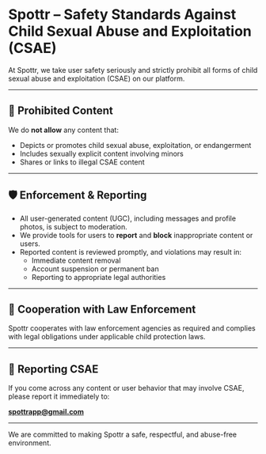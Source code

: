 # Spottr – Safety Standards Against Child Sexual Abuse and Exploitation (CSAE)

At Spottr, we take user safety seriously and strictly prohibit all forms of child sexual abuse and exploitation (CSAE) on our platform.

---

## 🚫 Prohibited Content

We do **not allow** any content that:
- Depicts or promotes child sexual abuse, exploitation, or endangerment
- Includes sexually explicit content involving minors
- Shares or links to illegal CSAE content

---

## 🛡️ Enforcement & Reporting

- All user-generated content (UGC), including messages and profile photos, is subject to moderation.
- We provide tools for users to **report** and **block** inappropriate content or users.
- Reported content is reviewed promptly, and violations may result in:
  - Immediate content removal
  - Account suspension or permanent ban
  - Reporting to appropriate legal authorities

---

## 🤝 Cooperation with Law Enforcement

Spottr cooperates with law enforcement agencies as required and complies with legal obligations under applicable child protection laws.

---

## 📧 Reporting CSAE

If you come across any content or user behavior that may involve CSAE, please report it immediately to:

**spottrapp@gmail.com**

---

We are committed to making Spottr a safe, respectful, and abuse-free environment.
